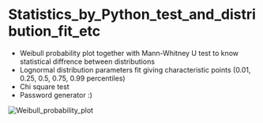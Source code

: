 # Statistics_by_Python_test_and_distribution_fit_etc

- Weibull probability plot together with Mann-Whitney U test to know statistical diffrence between distributions
- Lognormal distribution parameters fit giving characteristic points (0.01, 0.25, 0.5, 0.75, 0.99 percentiles)
- Chi square test
- Password generator :)

![Weibull_probability_plot](https://user-images.githubusercontent.com/50325966/101886327-a9a6ee00-3bde-11eb-867f-67ae694d1e1b.jpg)
